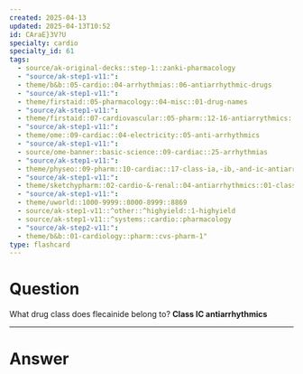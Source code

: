 ```yaml
---
created: 2025-04-13
updated: 2025-04-13T10:52
id: CAraE}3V?U
specialty: cardio
specialty_id: 61
tags:
  - source/ak-original-decks::step-1::zanki-pharmacology
  - "source/ak-step1-v11:": 
  - theme/b&b::05-cardio::04-arrhythmias::06-antiarrhythmic-drugs
  - "source/ak-step1-v11:": 
  - theme/firstaid::05-pharmacology::04-misc::01-drug-names
  - "source/ak-step1-v11:": 
  - theme/firstaid::07-cardiovascular::05-pharm::12-16-antiarrythmics::12-class-1-sodium-channel-blockers
  - "source/ak-step1-v11:": 
  - theme/ome::09-cardiac::04-electricity::05-anti-arrhythmics
  - "source/ak-step1-v11:": 
  - source/ome-banner::basic-science::09-cardiac::25-arrhythmias
  - "source/ak-step1-v11:": 
  - theme/physeo::09-pharm::10-cardiac::17-class-ia,-ib,-and-ic-antiarrhythmics
  - "source/ak-step1-v11:": 
  - theme/sketchypharm::02-cardio-&-renal::04-antiarrhythmics::01-class-i-a-c
  - "source/ak-step1-v11:": 
  - theme/uworld::1000-9999::8000-8999::8869
  - source/ak-step1-v11::^other::^highyield::1-highyield
  - source/ak-step1-v11::^systems::cardio::pharmacology
  - "source/ak-step2-v11:": 
  - theme/b&b::01-cardiology::pharm::cvs-pharm-1"
type: flashcard
---
```


# Question
What drug class does flecainide belong to?     **Class IC antiarrhythmics**

---

# Answer
